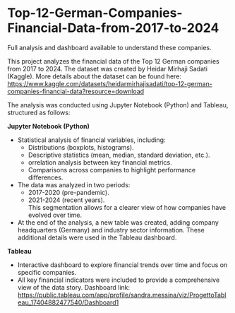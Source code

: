# Top-12-German-Companies-Financial-Data-from-2017-to-2024
Full analysis and dashboard available to understand these companies.

This project analyzes the financial data of the Top 12 German companies from 2017 to 2024.
The dataset was created by Heidar Mirhaji Sadati (Kaggle). More details about the dataset can be found here:
https://www.kaggle.com/datasets/heidarmirhajisadati/top-12-german-companies-financial-data?resource=download

The analysis was conducted using Jupyter Notebook (Python) and Tableau, structured as follows:

**Jupyter Notebook (Python)**
- Statistical analysis of financial variables, including:
  - Distributions (boxplots, histograms).
  - Descriptive statistics (mean, median, standard deviation, etc.).
  - orrelation analysis between key financial metrics.
  - Comparisons across companies to highlight performance differences.
- The data was analyzed in two periods:
  - 2017-2020 (pre-pandemic).
  - 2021-2024 (recent years).  
    This segmentation allows for a clearer view of how companies have evolved over time.
- At the end of the analysis, a new table was created, adding company headquarters (Germany) and industry sector information. These additional details were used in the Tableau dashboard.
  
**Tableau**
- Interactive dashboard to explore financial trends over time and focus on specific companies.
- All key financial indicators were included to provide a comprehensive view of the data story.
Dashboard link:
https://public.tableau.com/app/profile/sandra.messina/viz/ProgettoTableau_17404882477540/Dashboard1
